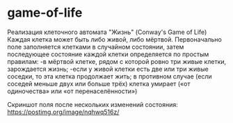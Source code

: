 # game-of-life

Реализация клеточного автомата "Жизнь" (Conway's Game of Life)
Каждая клетка может быть либо живой, либо мёртвой. Первоначально поле заполняется клетками в случайном состоянии, затем последующее состояние каждой клетки определяется по простым правилам:
-в мёртвой клетке, рядом с которой ровно три живые клетки, зарождается жизнь;
-если у живой клетки есть две или три живые соседки, то эта клетка продолжает жить; в противном случае (если соседей меньше двух или больше трёх) клетка умирает («от одиночества» или «от перенаселённости»)

Скриншот поля после нескольких изменений состояния: https://postimg.org/image/nqhwq516z/
